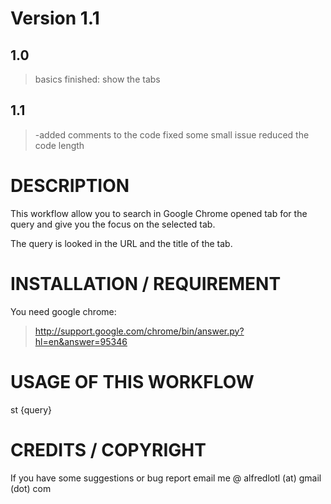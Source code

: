 
# Version 1.1

## 1.0
> basics finished: show the tabs

## 1.1
> -added comments to the code
> fixed some small issue 
> reduced the code length


# DESCRIPTION

This workflow allow you to search in Google Chrome opened tab for the query and give you the focus on the selected tab.

The query is looked in the URL and the title of the tab.


# INSTALLATION / REQUIREMENT

You need google chrome: 
> http://support.google.com/chrome/bin/answer.py?hl=en&answer=95346


# USAGE OF THIS WORKFLOW

st {query}


# CREDITS / COPYRIGHT

If you have some suggestions or bug report email me @ alfredlotl (at) gmail (dot) com
